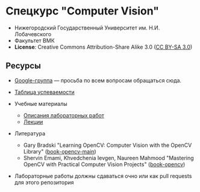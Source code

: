 # Спецкурс "Computer Vision"

 - Нижегородский Государственный Университет им. Н.И. Лобачевского
 - Факультет ВМК
 - **License**: Creative Commons Attribution-Share Alike 3.0 ([CC BY-SA 3.0][cc3])

## Ресурсы

 - [Google-группа][list] — просьба по всем вопросам обращаться сюда.
 - [Таблица успеваемости][hall-of-fame]
 - Учебные материалы
   - [Описания лабораторных работ][labs]
   - [Лекции][lections]
 - Литература
   - Gary Bradski "Learning OpenCV: Computer Vision with the OpenCV Library"
     ([book-opencv-main])
   - Shervin Emami, Khvedchenia Ievgen, Naureen Mahmood "Mastering OpenCV with Practical Computer Vision Projects" ([book-opencv])
 
 - Лабораторные работы должны сдаваться очно или как pull requests для этого репозитория

<!-- LINKS -->
[cc3]:          http://creativecommons.org/licenses/by-sa/3.0/
[list]:         https://groups.google.com/d/forum/opencv-course
[hall-of-fame]: https://docs.google.com/spreadsheets/d/1YaQARbqYPzghoB1GX9J-Gj1cpynOTitY4NPrBh-aq2U/edit#gid=0
[labs]:         https://github.com/alekcac/opencv-course-practice/tree/master/labs
[lections]:         https://github.com/alekcac/opencv-course-practice/tree/master/lections
[book-opencv]:       http://www.books.ru/books/mastering-opencv-with-practical-computer-vision-projects-3621312/?show=1
[book-opencv-main]:  http://www.amazon.com/Learning-OpenCV-Computer-Vision-Library/dp/0596516134/ref=sr_1_2?ie=UTF8&qid=1427801875&sr=8-2&keywords=opencv
